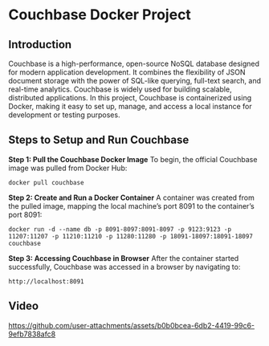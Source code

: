 # Couchbase Docker Project

## Introduction

Couchbase is a high-performance, open-source NoSQL database designed for modern application development. It combines the flexibility of JSON document storage with the power of SQL-like querying, full-text search, and real-time analytics. Couchbase is widely used for building scalable, distributed applications.
In this project, Couchbase is containerized using Docker, making it easy to set up, manage, and access a local instance for development or testing purposes.

## Steps to Setup and Run Couchbase

**Step 1: Pull the Couchbase Docker Image**
To begin, the official Couchbase image was pulled from Docker Hub:

    docker pull couchbase

**Step 2: Create and Run a Docker Container**
A container was created from the pulled image, mapping the local machine’s port 8091 to the container’s port 8091:

    docker run -d --name db -p 8091-8097:8091-8097 -p 9123:9123 -p 11207:11207 -p 11210:11210 -p 11280:11280 -p 18091-18097:18091-18097 couchbase

**Step 3: Accessing Couchbase in Browser**
After the container started successfully, Couchbase was accessed in a browser by navigating to:

    http://localhost:8091

## Video

https://github.com/user-attachments/assets/b0b0bcea-6db2-4419-99c6-9efb7838afc8
